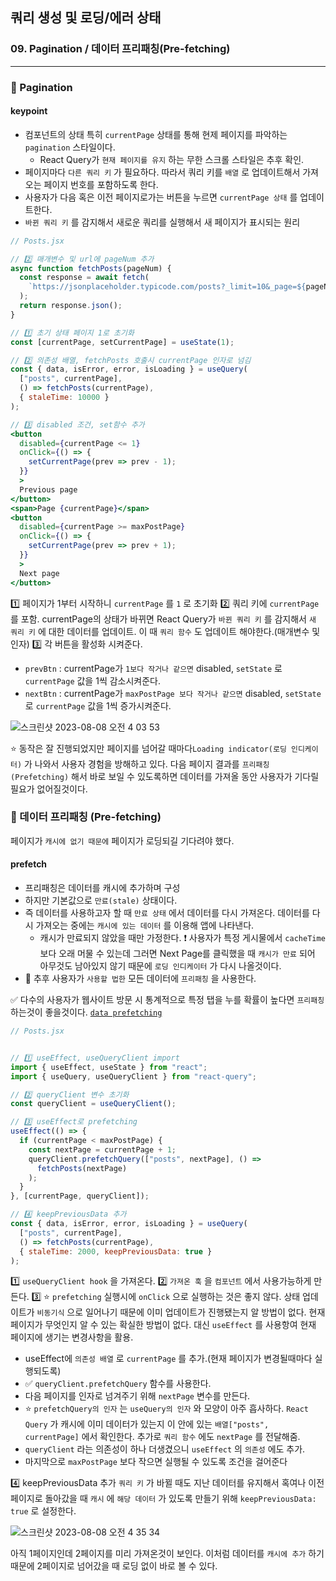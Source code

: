 ## 쿼리 생성 및 로딩/에러 상태
### 09. Pagination / 데이터 프리패칭(Pre-fetching)
---------------------------------------------

### 📌 Pagination

#### keypoint
- 컴포넌트의 상태 특히 `currentPage` 상태를 통해 현제 페이지를 파악하는 `pagination` 스타일이다.
	* React Query가 `현재 페이지를 유지` 하는 무한 스크롤 스타일은 추후 확인.
- 페이지마다 `다른 쿼리 키` 가 필요하다. 따라서 쿼리 키를 `배열` 로 업데이트해서 가져오는 페이지 번호를 포함하도록 한다.
- 사용자가 다음 혹은 이전 페이지로가는 버튼을 누르면 `currentPage 상태` 를 업데이트한다.
- `바뀐 쿼리 키` 를 감지해서 새로운 쿼리를 실행해서 새 페이지가 표시되는 원리

```jsx
// Posts.jsx

// 2️⃣ 매개변수 및 url에 pageNum 추가
async function fetchPosts(pageNum) {
  const response = await fetch(
    `https://jsonplaceholder.typicode.com/posts?_limit=10&_page=${pageNum}`
  );
  return response.json();
}

// 1️⃣ 초기 상태 페이지 1로 초기화
const [currentPage, setCurrentPage] = useState(1);

// 2️⃣ 의존성 배열, fetchPosts 호출시 currentPage 인자로 넘김
const { data, isError, error, isLoading } = useQuery(
  ["posts", currentPage],
  () => fetchPosts(currentPage),
  { staleTime: 10000 }
);

// 3️⃣ disabled 조건, set함수 추가
<button
  disabled={currentPage <= 1}
  onClick={() => {
    setCurrentPage(prev => prev - 1);
  }}
  >
  Previous page
</button>
<span>Page {currentPage}</span>
<button
  disabled={currentPage >= maxPostPage}
  onClick={() => {
    setCurrentPage(prev => prev + 1);
  }}
  >
  Next page
</button>
```

1️⃣ 페이지가 1부터 시작하니 `currentPage` 를 `1` 로 초기화
2️⃣ 쿼리 키에 `currentPage` 를 포함. currentPage의 상태가 바뀌면 React Query가 `바뀐 쿼리 키` 를 감지해서 `새 쿼리 키` 에 대한 데이터를 업데이트. 이 때 `쿼리 함수` 도 업데이트 해야한다.(매개변수 및 인자)
3️⃣ 각 버튼을 활성화 시켜준다. 
- `prevBtn` : currentPage가 `1보다 작거나 같으면` disabled, `setState` 로 `currentPage` 값을 1씩 감소시켜준다.
- `nextBtn` : currentPage가 `maxPostPage 보다 작거나 같으면` disabled, `setState` 로 `currentPage` 값을 1씩 증가시켜준다.
   
![스크린샷 2023-08-08 오전 4 03 53](https://github.com/chromeheartz/TIL/assets/95161113/60c1ab50-0a68-484b-8385-bdde0a2bb1a7)

    
⭐️ 동작은 잘 진행되었지만 페이지를 넘어갈 때마다`Loading indicator(로딩 인디케이터)` 가 나와서 사용자 경험을 방해하고 있다. 다음 페이지 결과를 `프리패칭(Prefetching)` 해서 바로 보일 수 있도록하면 데이터를 가져올 동안 사용자가 기다릴 필요가 없어질것이다.

### 📌 데이터 프리패칭 (Pre-fetching)

페이지가 `캐시에 없기 때문에` 페이지가 로딩되길 기다려야 했다.

#### prefetch
- 프리패칭은 데이터를 캐시에 추가하며 구성
- 하지만 기본값으로 `만료(stale)` 상태이다.
- 즉 데이터를 사용하고자 할 때 `만료 상태` 에서 데이터를 다시 가져온다. 데이터를 다시 가져오는 중에는 `캐시에 있는 데이터` 를 이용해 앱에 나타낸다.
	* 캐시가 만료되지 않았을 때만 가정한다.
    ❗️ 사용자가 특정 게시물에서 `cacheTime` 보다 오래 머물 수 있는데 그러면 Next Page를 클릭했을 때 `캐시가 만료` 되어 아무것도 남아있지 않기 때문에 `로딩 인디케이터` 가 다시 나올것이다.
- 📍 추후 사용자가 `사용할 법한` 모든 데이터에 `프리패칭` 을 사용한다.

✅ 다수의 사용자가 웹사이트 방문 시 통계적으로 특정 탭을 누를 확률이 높다면 `프리패칭` 하는것이 좋을것이다. [`data prefetching`]

```jsx
// Posts.jsx


// 1️⃣ useEffect, useQueryClient import
import { useEffect, useState } from "react";
import { useQuery, useQueryClient } from "react-query";

// 2️⃣ queryClient 변수 초기화
const queryClient = useQueryClient();

// 3️⃣ useEffect로 prefetching
useEffect(() => {
  if (currentPage < maxPostPage) {
    const nextPage = currentPage + 1;
    queryClient.prefetchQuery(["posts", nextPage], () =>
      fetchPosts(nextPage)
	);
  }
}, [currentPage, queryClient]);

// 4️⃣ keepPreviousData 추가
const { data, isError, error, isLoading } = useQuery(
  ["posts", currentPage],
  () => fetchPosts(currentPage),
  { staleTime: 2000, keepPreviousData: true }
);
```

1️⃣ `useQueryClient hook` 을 가져온다.
2️⃣ `가져온 훅` 을 `컴포넌트` 에서 사용가능하게 만든다. 
3️⃣ ⭐️ `prefetching` 실행시에 `onClick` 으로 실행하는 것은 좋지 않다. 상태 업데이트가 `비동기식` 으로 일어나기 때문에 이미 업데이트가 진행됐는지 알 방법이 없다. 현재 페이지가 무엇인지 알 수 있는 확실한 방법이 없다. 대신 `useEffect` 를 사용항여 현재 페이지에 생기는 변경사항을 활용.
- useEffect에 `의존성 배열` 로 `currentPage` 를 추가.(현재 페이지가 변경될때마다 실행되도록)
- ✅ `queryClient.prefetchQuery` 함수를 사용한다.
- 다음 페이지를 인자로 넘겨주기 위해 `nextPage` 변수를 만든다. 
- ⭐️ `prefetchQuery의 인자` 는 `useQuery의 인자` 와 모양이 아주 흡사하다.
`React Query` 가 캐시에 이미 데이터가 있는지 이 안에 있는 `배열["posts", currentPage]` 에서 확인한다. 추가로 `쿼리 함수` 에도 `nextPage` 를 전달해줌.
- `queryClient` 라는 의존성이 하나 더생겼으니 `useEffect` 의 `의존성` 에도 추가.
- 마지막으로 `maxPostPage` 보다 작으면 실행될 수 있도록 조건을 걸어준다

4️⃣ keepPreviousData 추가
`쿼리 키` 가 바뀔 때도 지난 데이터를 유지해서 혹여나 이전 페이지로 돌아갔을 때 `캐시` 에 `해당 데이터` 가 있도록 만들기 위해 `keepPreviousData: true` 로 설정한다.

![스크린샷 2023-08-08 오전 4 35 34](https://github.com/chromeheartz/TIL/assets/95161113/630bbe1d-bd20-4971-bc77-6c314c9322ff)

아직 1페이지인데 2페이지를 미리 가져온것이 보인다. 이처럼 데이터를 `캐시에 추가` 하기 때문에 2페이지로 넘어갔을 때 로딩 없이 바로 볼 수 있다.

[`data prefetching`]: https://tanstack.com/query/latest/docs/react/reference/QueryClient?from=reactQueryV3&original=https%3A%2F%2Ftanstack.com%2Fquery%2Fv3%2Fdocs%2Freference%2FQueryClient#queryclientprefetchquery